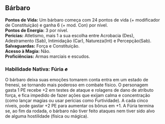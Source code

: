 ## Bárbaro <a id="barbaro"></a>

**Pontos de Vida:** Um bárbaro começa com 24 pontos de vida (+ modificador de Constituição) e ganha 6 (+ mod. Con) por nível. </br>
**Pontos de Energia:** 3 por nível.</br>
**Perícias:** Atletismo, mais 1 a sua escolha entre Acrobacia (Des), Adestramento (Sab),  Intimidação (Car), Natureza(Int) e Percepção(Sab).</br>
**Salvaguardas:** Força e Constituição.</br>
**Acesso à Magia:** Não.</br>
**Proficiências:** Armas marciais e escudos.</br>

### Habilidade Nativa: Fúria ✊
O bárbaro deixa suas emoções tomarem conta entra em um estado de frenesi, se tornando mais poderoso em combate físico.
O personagem gasta 1 PE recebe +2 em testes de ataque e rolagens de dano de atributo força, e fica impedido de fazer ações que exijam calma e concentração (como lançar magias ou usar perícias como Furtividade). A cada cinco níveis, pode gastar +2 PE para aumentar os bônus em +1.
A Fúria termina se, ao fim da rodada, o bárbaro não tiver feito ataques nem tiver sido alvo de alguma hostilidade (física ou mágica).